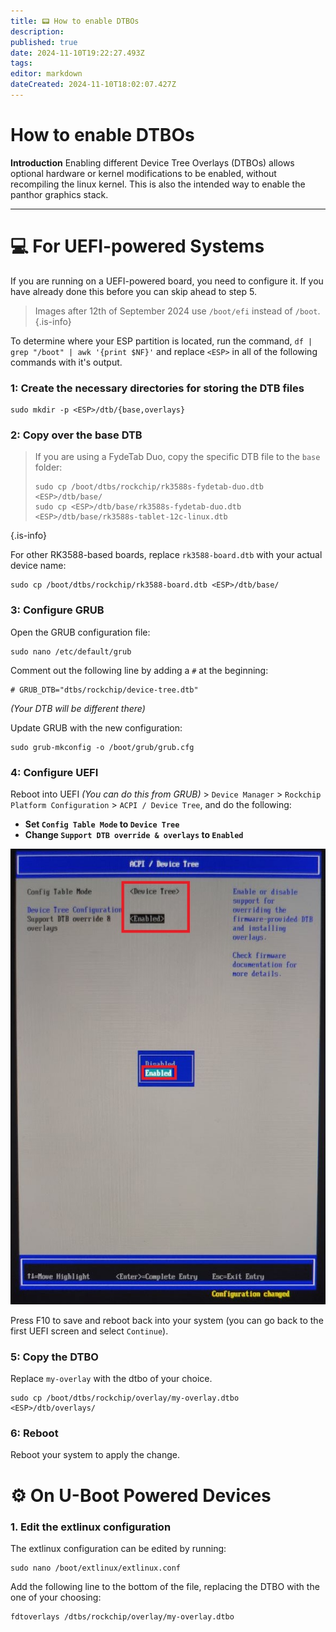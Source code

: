 ```yaml
---
title: 📟 How to enable DTBOs
description: 
published: true
date: 2024-11-10T19:22:27.493Z
tags: 
editor: markdown
dateCreated: 2024-11-10T18:02:07.427Z
---
```


# How to enable DTBOs
**Introduction**
Enabling different Device Tree Overlays (DTBOs) allows optional hardware or kernel modifications to be enabled, without recompiling the linux kernel.
This is also the intended way to enable the panthor graphics stack.

---

# 💻 For UEFI-powered Systems
If you are running on a UEFI-powered board, you need to configure it.
If you have already done this before you can skip ahead to step 5.

> Images after 12th of September 2024 use `/boot/efi` instead of `/boot`.
{.is-info}

To determine where your ESP partition is located, run the command,
`df | grep "/boot" | awk '{print $NF}'` and replace `<ESP>` in all of the following commands with it's output.

### 1: Create the necessary directories for storing the DTB files

```
sudo mkdir -p <ESP>/dtb/{base,overlays}
```

### 2: Copy over the base DTB

> If you are using a FydeTab Duo, copy the specific DTB file to the `base` folder:
> 
> ```
> sudo cp /boot/dtbs/rockchip/rk3588s-fydetab-duo.dtb <ESP>/dtb/base/
> sudo cp <ESP>/dtb/base/rk3588s-fydetab-duo.dtb <ESP>/dtb/base/rk3588s-tablet-12c-linux.dtb
> ```
{.is-info}

For other RK3588-based boards, replace `rk3588-board.dtb` with your actual device name:

``` 
sudo cp /boot/dtbs/rockchip/rk3588-board.dtb <ESP>/dtb/base/
```

### 3: Configure GRUB
Open the GRUB configuration file:
```
sudo nano /etc/default/grub
```

Comment out the following line by adding a `#` at the beginning:
```
# GRUB_DTB="dtbs/rockchip/device-tree.dtb"
```
*(Your DTB will be different there)*
  
Update GRUB with the new configuration:
```
sudo grub-mkconfig -o /boot/grub/grub.cfg
```

### 4: Configure UEFI
Reboot into UEFI *(You can do this from GRUB)* > `Device Manager` > `Rockchip Platform Configuration` > `ACPI / Device Tree`, and do the following:

- **Set `Config Table Mode` to `Device Tree`**
- **Change `Support DTB override & overlays` to `Enabled`**

![](/panthor/enable_tree_dtb_in_uefi.jpg)

Press F10 to save and reboot back into your system (you can go back to the first UEFI screen and select `Continue`).

### 5: Copy the DTBO
Replace `my-overlay` with the dtbo of your choice. 
``` 
sudo cp /boot/dtbs/rockchip/overlay/my-overlay.dtbo <ESP>/dtb/overlays/
```

### 6: Reboot
Reboot your system to apply the change.

# ⚙️ On U-Boot Powered Devices
### 1. Edit the extlinux configuration

The extlinux configuration can be edited by running:

```  
sudo nano /boot/extlinux/extlinux.conf
``` 

Add the following line to the bottom of the file, replacing the DTBO with the one of your choosing:

```  
fdtoverlays /dtbs/rockchip/overlay/my-overlay.dtbo
``` 
